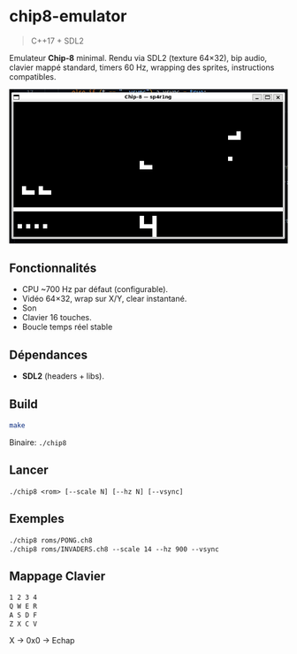 # chip8-emulator 

> C++17 + SDL2


Emulateur **Chip‑8** minimal. Rendu via SDL2 (texture 64×32), bip audio, clavier mappé standard, timers 60 Hz, wrapping des sprites, instructions compatibles.

![](https://github.com/sp4r1ng/chip8-emulator/blob/main/1.png?raw=true) 

## Fonctionnalités
- CPU ~700 Hz par défaut (configurable).
- Vidéo 64×32, wrap sur X/Y, clear instantané.
- Son
- Clavier 16 touches.
- Boucle temps réel stable


## Dépendances
- **SDL2** (headers + libs).


## Build
```bash
make
```

Binaire: `./chip8`

## Lancer
```
./chip8 <rom> [--scale N] [--hz N] [--vsync]
```

## Exemples 
```
./chip8 roms/PONG.ch8
./chip8 roms/INVADERS.ch8 --scale 14 --hz 900 --vsync
```

## Mappage Clavier 
```
1 2 3 4
Q W E R
A S D F
Z X C V
```

X -> 0x0 -> Echap
